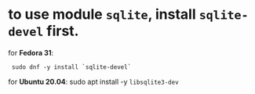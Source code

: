 
# to use module `sqlite`, install `sqlite-devel` first.

for **Fedora 31**:

     sudo dnf -y install `sqlite-devel`


 for **Ubuntu 20.04**:
     sudo apt install -y `libsqlite3-dev`
     

